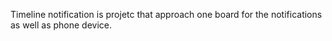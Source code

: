 Timeline notification is projetc that approach one board for the notifications as well as phone device.
